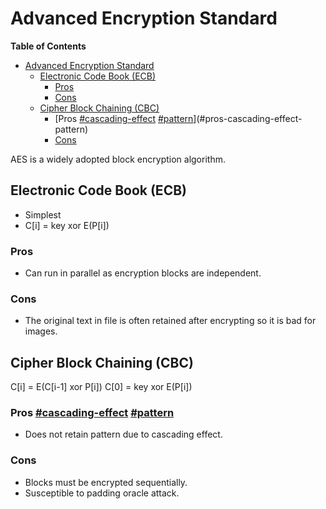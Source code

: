 # Advanced Encryption Standard

<!-- markdown-toc start - Don't edit this section. Run M-x markdown-toc-refresh-toc -->
**Table of Contents**

- [Advanced Encryption Standard](#advanced-encryption-standard)
    - [Electronic Code Book (ECB)](#electronic-code-book-ecb)
        - [Pros](#pros)
        - [Cons](#cons)
    - [Cipher Block Chaining (CBC)](#cipher-block-chaining-cbc)
        - [Pros [#cascading-effect]() [#pattern]()](#pros-cascading-effect-pattern)
        - [Cons](#cons-1)

<!-- markdown-toc end -->

AES is a widely adopted block encryption algorithm.

## Electronic Code Book (ECB)
* Simplest
* C[i] = key xor E(P[i])

### Pros
* Can run in parallel as encryption blocks are independent.

### Cons
* The original text in file is often retained after encrypting so it is bad for images.

## Cipher Block Chaining (CBC) 
C[i] = E(C[i-1] xor P[i])
C[0] = key xor E(P[i])

### Pros [#cascading-effect]() [#pattern]()
* Does not retain pattern due to cascading effect. 

### Cons
* Blocks must be encrypted sequentially.
* Susceptible to padding oracle attack.
